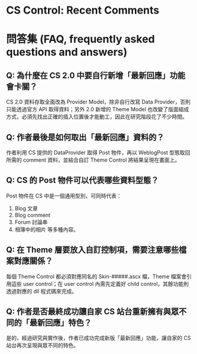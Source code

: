 # CS Control: Recent Comments

# 問答集 (FAQ, frequently asked questions and answers)

## Q: 為什麼在 CS 2.0 中要自行新增「最新回應」功能會卡關？
CS 2.0 資料存取全面改為 Provider Model，除非自行改寫 Data Provider，否則只能透過官方 API 取得資料；另外 2.0 新增的 Theme Model 也改變了版面組成方式，必須先找出正確的插入位置後才能動工，因此在研究階段花了不少時間。

## Q: 作者最後是如何取出「最新回應」資料的？
作者利用 CS 提供的 DataProvider 取得 Post 物件，再以 WeblogPost 型態取回所需的 comment 資料，並結合自訂 Theme Control 將結果呈現在畫面上。

## Q: CS 的 Post 物件可以代表哪些資料型態？
Post 物件在 CS 中是一個通用型別，可同時代表：
1. Blog 文章
2. Blog comment
3. Forum 討論串
4. 相簿中的相片
等多種內容。

## Q: 在 Theme 層要放入自訂控制項，需要注意哪些檔案對應關係？
每個 Theme Control 都必須對應同名的 Skin-#####.ascx 檔，Theme 檔案會引用這些 user control；在 user control 內需先定義好 child control，其餘功能則透過對應的 dll 程式碼來完成。

## Q: 作者是否最終成功讓自家 CS 站台重新擁有與眾不同的「最新回應」特色？
是的，經過研究與實作後，作者已成功完成新版「最新回應」功能，讓自家的 CS 站台再次呈現與眾不同的特色。